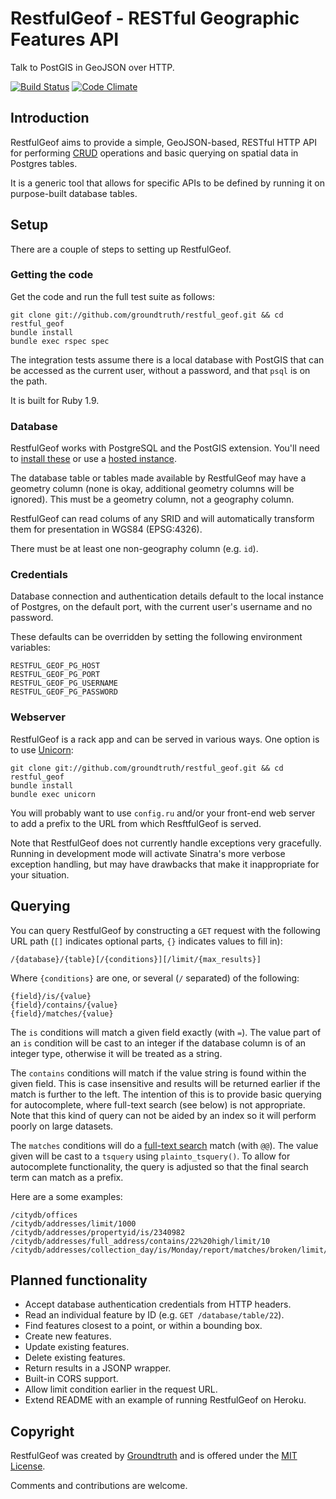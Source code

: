 # RestfulGeof - RESTful Geographic Features API

Talk to PostGIS in GeoJSON over HTTP.

[![Build Status](https://travis-ci.org/groundtruth/restful_geof.png?branch=master)](https://travis-ci.org/groundtruth/restful%5Fgeof)
[![Code Climate](https://codeclimate.com/github/groundtruth/restful_geof.png)](https://codeclimate.com/github/groundtruth/restful%5Fgeof)


## Introduction

RestfulGeof aims to provide a simple, GeoJSON-based, RESTful HTTP API for
performing [CRUD](http://en.wikipedia.org/wiki/Create,_read,_update_and_delete)
operations and basic querying on spatial data in Postgres tables.

It is a generic tool that allows for specific APIs to be defined by running it
on purpose-built database tables.


## Setup

There are a couple of steps to setting up RestfulGeof.

### Getting the code

Get the code and run the full test suite as follows:

    git clone git://github.com/groundtruth/restful_geof.git && cd restful_geof
    bundle install
    bundle exec rspec spec

The integration tests assume there is a local database with PostGIS that can
be accessed as the current user, without a password, and that `psql` is on the
path.

It is built for Ruby 1.9.

### Database

RestfulGeof works with PostgreSQL and the PostGIS extension. You'll need
to [install these](http://postgis.net/install/) or use a
[hosted instance](https://www.google.com/search?name=f&hl=en&q=hosted+postgis).

The database table or tables made available by RestfulGeof may have a geometry
column (none is okay, additional geometry columns will be ignored). This must
be a geometry column, not a geography column.

RestfulGeof can read colums of any SRID and will automatically transform them
for presentation in WGS84 (EPSG:4326).

There must be at least one non-geography column (e.g. `id`).

### Credentials

Database connection and authentication details default to the local instance
of Postgres, on the default port, with the current user's username and no
password.

These defaults can be overridden by setting the following environment variables:

    RESTFUL_GEOF_PG_HOST
    RESTFUL_GEOF_PG_PORT
    RESTFUL_GEOF_PG_USERNAME
    RESTFUL_GEOF_PG_PASSWORD

### Webserver

RestfulGeof is a rack app and can be served in various ways. One option is to
use [Unicorn](http://unicorn.bogomips.org):

    git clone git://github.com/groundtruth/restful_geof.git && cd restful_geof
    bundle install
    bundle exec unicorn

You will probably want to use `config.ru` and/or your front-end web server
to add a prefix to the URL from which ResftfulGeof is served.

Note that RestfulGeof does not currently handle exceptions very gracefully.
Running in development mode will activate Sinatra's more verbose exception
handling, but may have drawbacks that make it inappropriate for your situation.


## Querying

You can query RestfulGeof by constructing a `GET` request with the following
URL path (`[]` indicates optional parts, `{}` indicates values to fill in):

    /{database}/{table}[/{conditions}][/limit/{max_results}]

Where `{conditions}` are one, or several (`/` separated) of the following:

    {field}/is/{value}
    {field}/contains/{value}
    {field}/matches/{value}

The `is` conditions will match a given field exactly (with ` = `). The value
part of an `is` condition will be cast to an integer if the database column
is of an integer type, otherwise it will be treated as a string.

The `contains` conditions will match if the value string is found within the
given field. This is case insensitive and results will be returned earlier if
the match is further to the left. The intention of this is to provide basic
querying for autocomplete, where full-text search (see below) is not
appropriate. Note that this kind of query can not be aided by an index so it
will perform poorly on large datasets.

The `matches` conditions will do a
[full-text search](http://www.postgresql.org/docs/9.2/static/textsearch.html)
match (with ` @@ `). The value given will be cast to a `tsquery` using
`plainto_tsquery()`. To allow for autocomplete functionality, the query is
adjusted so that the final search term can match as a prefix.

Here are a some examples:

    /citydb/offices
    /citydb/addresses/limit/1000
    /citydb/addresses/propertyid/is/2340982
    /citydb/addresses/full_address/contains/22%20high/limit/10
    /citydb/addresses/collection_day/is/Monday/report/matches/broken/limit/1000


## Planned functionality

* Accept database authentication credentials from HTTP headers.
* Read an individual feature by ID (e.g. `GET /database/table/22`).
* Find features closest to a point, or within a bounding box.
* Create new features.
* Update existing features.
* Delete existing features.
* Return results in a JSONP wrapper.
* Built-in CORS support.
* Allow limit condition earlier in the request URL.
* Extend README with an example of running RestfulGeof on Heroku.


## Copyright

RestfulGeof was created by [Groundtruth](http://groundtruth.com.au/)
and is offered under the [MIT License](http://opensource.org/licenses/MIT).

Comments and contributions are welcome.

